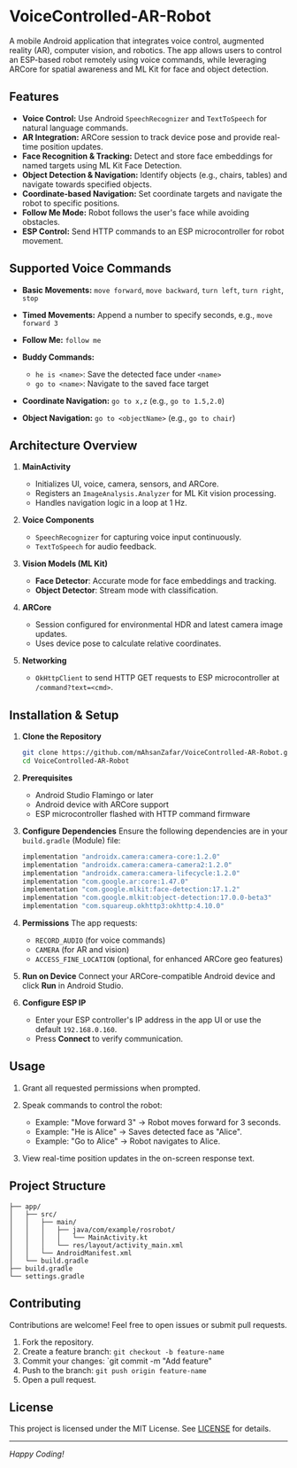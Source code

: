 # VoiceControlled-AR-Robot

A mobile Android application that integrates voice control, augmented reality (AR), computer vision, and robotics. The app allows users to control an ESP-based robot remotely using voice commands, while leveraging ARCore for spatial awareness and ML Kit for face and object detection.

## Features

* **Voice Control:** Use Android `SpeechRecognizer` and `TextToSpeech` for natural language commands.
* **AR Integration:** ARCore session to track device pose and provide real-time position updates.
* **Face Recognition & Tracking:** Detect and store face embeddings for named targets using ML Kit Face Detection.
* **Object Detection & Navigation:** Identify objects (e.g., chairs, tables) and navigate towards specified objects.
* **Coordinate-based Navigation:** Set coordinate targets and navigate the robot to specific positions.
* **Follow Me Mode:** Robot follows the user's face while avoiding obstacles.
* **ESP Control:** Send HTTP commands to an ESP microcontroller for robot movement.

## Supported Voice Commands

* **Basic Movements:** `move forward`, `move backward`, `turn left`, `turn right`, `stop`
* **Timed Movements:** Append a number to specify seconds, e.g., `move forward 3`
* **Follow Me:** `follow me`
* **Buddy Commands:**

  * `he is <name>`: Save the detected face under `<name>`
  * `go to <name>`: Navigate to the saved face target
* **Coordinate Navigation:** `go to x,z` (e.g., `go to 1.5,2.0`)
* **Object Navigation:** `go to <objectName>` (e.g., `go to chair`)

## Architecture Overview

1. **MainActivity**

   * Initializes UI, voice, camera, sensors, and ARCore.
   * Registers an `ImageAnalysis.Analyzer` for ML Kit vision processing.
   * Handles navigation logic in a loop at 1 Hz.

2. **Voice Components**

   * `SpeechRecognizer` for capturing voice input continuously.
   * `TextToSpeech` for audio feedback.

3. **Vision Models (ML Kit)**

   * **Face Detector**: Accurate mode for face embeddings and tracking.
   * **Object Detector**: Stream mode with classification.

4. **ARCore**

   * Session configured for environmental HDR and latest camera image updates.
   * Uses device pose to calculate relative coordinates.

5. **Networking**

   * `OkHttpClient` to send HTTP GET requests to ESP microcontroller at `/command?text=<cmd>`.

## Installation & Setup

1. **Clone the Repository**

   ```bash
   git clone https://github.com/mAhsanZafar/VoiceControlled-AR-Robot.git
   cd VoiceControlled-AR-Robot
   ```

2. **Prerequisites**

   * Android Studio Flamingo or later
   * Android device with ARCore support
   * ESP microcontroller flashed with HTTP command firmware

3. **Configure Dependencies**
   Ensure the following dependencies are in your `build.gradle` (Module) file:

   ```groovy
   implementation "androidx.camera:camera-core:1.2.0"
   implementation "androidx.camera:camera-camera2:1.2.0"
   implementation "androidx.camera:camera-lifecycle:1.2.0"
   implementation "com.google.ar:core:1.47.0"
   implementation "com.google.mlkit:face-detection:17.1.2"
   implementation "com.google.mlkit:object-detection:17.0.0-beta3"
   implementation "com.squareup.okhttp3:okhttp:4.10.0"
   ```

4. **Permissions**
   The app requests:

   * `RECORD_AUDIO` (for voice commands)
   * `CAMERA` (for AR and vision)
   * `ACCESS_FINE_LOCATION` (optional, for enhanced ARCore geo features)

5. **Run on Device**
   Connect your ARCore-compatible Android device and click **Run** in Android Studio.

6. **Configure ESP IP**

   * Enter your ESP controller's IP address in the app UI or use the default `192.168.0.160`.
   * Press **Connect** to verify communication.

## Usage

1. Grant all requested permissions when prompted.
2. Speak commands to control the robot:

   * Example: "Move forward 3" → Robot moves forward for 3 seconds.
   * Example: "He is Alice" → Saves detected face as "Alice".
   * Example: "Go to Alice" → Robot navigates to Alice.
3. View real-time position updates in the on-screen response text.

## Project Structure

```
├── app/
│   ├── src/
│   │   ├── main/
│   │   │   ├── java/com/example/rosrobot/
│   │   │   │   └── MainActivity.kt
│   │   │   └── res/layout/activity_main.xml
│   │   └── AndroidManifest.xml
│   └── build.gradle
├── build.gradle
└── settings.gradle
```

## Contributing

Contributions are welcome! Feel free to open issues or submit pull requests.

1. Fork the repository.
2. Create a feature branch: `git checkout -b feature-name`
3. Commit your changes: \`git commit -m "Add feature"
4. Push to the branch: `git push origin feature-name`
5. Open a pull request.

## License

This project is licensed under the MIT License. See [LICENSE](LICENSE) for details.

---

*Happy Coding!*
